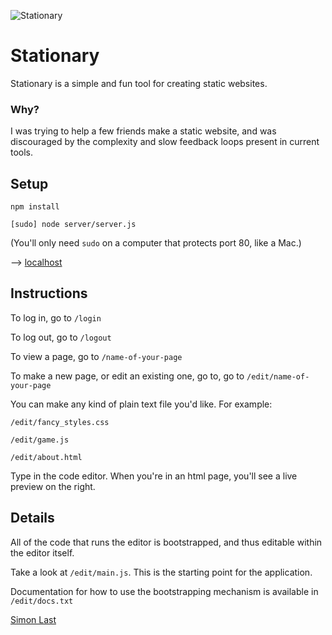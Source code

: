 ![Stationary](https://raw.github.com/simonlast/stationary/master/screenshot.png)

# Stationary

Stationary is a simple and fun tool for creating static websites.

### Why?

I was trying to help a few friends make a static website, and was discouraged by the complexity and slow feedback loops present in current tools.

## Setup

`npm install`

`[sudo] node server/server.js`

(You'll only need `sudo` on a computer that protects port 80, like a Mac.)

--> [localhost](http://localhost)

## Instructions

To log in, go to `/login`

To log out, go to `/logout`

To view a page, go to `/name-of-your-page`

To make a new page, or edit an existing one, go to, go to `/edit/name-of-your-page`

You can make any kind of plain text file you'd like. For example:

`/edit/fancy_styles.css`

`/edit/game.js`

`/edit/about.html`

Type in the code editor. When you're in an html page, you'll see a live preview on the right.

## Details

All of the code that runs the editor is bootstrapped, and thus editable within the editor itself.

Take a look at `/edit/main.js`. This is the starting point for the application.

Documentation for how to use the bootstrapping mechanism is available in `/edit/docs.txt`

[Simon Last](http://simonlast.org)